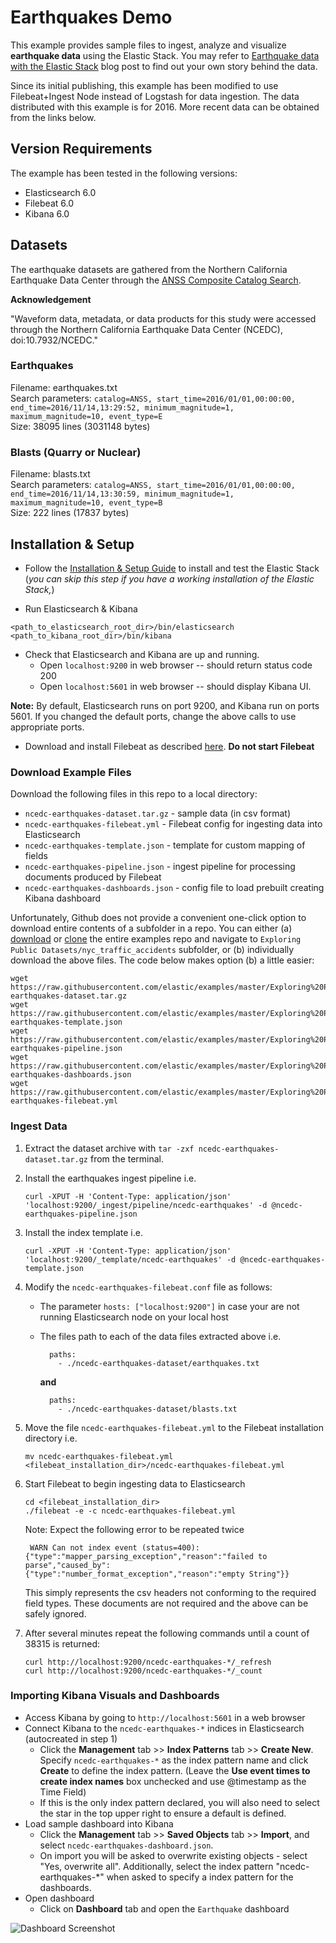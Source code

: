 # Earthquakes Demo

This example provides sample files to ingest, analyze and visualize **earthquake data** using the Elastic Stack. You may refer to [Earthquake data with the Elastic Stack](https://www.elastic.co/blog/earthquake-data-with-the-elastic-stack) blog post to find out your own story behind the data.

Since its initial publishing, this example has been modified to use Filebeat+Ingest Node instead of Logstash for data ingestion.  The data distributed with this example is for 2016. More recent data can be obtained from the links below.

## Version Requirements

The example has been tested in the following versions:

- Elasticsearch 6.0
- Filebeat 6.0
- Kibana 6.0

## Datasets

The earthquake datasets are gathered from the Northern California Earthquake Data Center through the [ANSS Composite Catalog Search](http://www.ncedc.org/anss/catalog-search.html).

**Acknowledgement**

"Waveform data, metadata, or data products for this study were accessed through the Northern California Earthquake Data Center (NCEDC), doi:10.7932/NCEDC."

### Earthquakes

Filename: earthquakes.txt  
Search parameters: `catalog=ANSS, start_time=2016/01/01,00:00:00, end_time=2016/11/14,13:29:52, minimum_magnitude=1, maximum_magnitude=10, event_type=E`  
Size: 38095 lines (3031148 bytes)

### Blasts (Quarry or Nuclear)

Filename: blasts.txt  
Search parameters: `catalog=ANSS, start_time=2016/01/01,00:00:00, end_time=2016/11/14,13:30:59, minimum_magnitude=1, maximum_magnitude=10, event_type=B`  
Size: 222 lines (17837 bytes)

## Installation & Setup

- Follow the [Installation & Setup Guide](https://github.com/elastic/examples/blob/master/Installation%20and%20Setup.md) to install and test the Elastic Stack (*you can skip this step if you have a working installation of the Elastic Stack,*)

- Run Elasticsearch & Kibana
```shell
<path_to_elasticsearch_root_dir>/bin/elasticsearch
<path_to_kibana_root_dir>/bin/kibana
```

- Check that Elasticsearch and Kibana are up and running.
  - Open `localhost:9200` in web browser -- should return status code 200
  - Open `localhost:5601` in web browser -- should display Kibana UI.

**Note:** By default, Elasticsearch runs on port 9200, and Kibana run on ports 5601. If you changed the default ports, change   the above calls to use appropriate ports.

- Download and install Filebeat as described [here](https://www.elastic.co/guide/en/beats/filebeat/5.4/filebeat-installation.html). **Do not start Filebeat**


### Download Example Files

Download the following files in this repo to a local directory:

- `ncedc-earthquakes-dataset.tar.gz` - sample data (in csv format)
- `ncedc-earthquakes-filebeat.yml` - Filebeat config for ingesting data into Elasticsearch
- `ncedc-earthquakes-template.json` - template for custom mapping of fields
- `ncedc-earthquakes-pipeline.json` - ingest pipeline for processing documents produced by Filebeat
- `ncedc-earthquakes-dashboards.json` - config file to load prebuilt creating Kibana dashboard

Unfortunately, Github does not provide a convenient one-click option to download entire contents of a subfolder in a repo. You can either (a) [download](https://github.com/elastic/examples/archive/master.zip) or [clone](https://github.com/elastic/examples.git) the entire examples repo and navigate to `Exploring Public Datasets/nyc_traffic_accidents` subfolder, or (b) individually download the above files. The code below makes option (b) a little easier:
    
```shell
wget https://raw.githubusercontent.com/elastic/examples/master/Exploring%20Public%20Datasets/earthquakes/ncedc-earthquakes-dataset.tar.gz
wget https://raw.githubusercontent.com/elastic/examples/master/Exploring%20Public%20Datasets/earthquakes/ncedc-earthquakes-template.json
wget https://raw.githubusercontent.com/elastic/examples/master/Exploring%20Public%20Datasets/earthquakes/ncedc-earthquakes-pipeline.json
wget https://raw.githubusercontent.com/elastic/examples/master/Exploring%20Public%20Datasets/earthquakes/ncedc-earthquakes-dashboards.json
wget https://raw.githubusercontent.com/elastic/examples/master/Exploring%20Public%20Datasets/earthquakes/ncedc-earthquakes-filebeat.yml
```

### Ingest Data


1. Extract the dataset archive with `tar -zxf ncedc-earthquakes-dataset.tar.gz` from the terminal.
1. Install the earthquakes ingest pipeline i.e.

    ```shell
    curl -XPUT -H 'Content-Type: application/json' 'localhost:9200/_ingest/pipeline/ncedc-earthquakes' -d @ncedc-earthquakes-pipeline.json
    ```

1. Install the index template i.e.

    ```shell
    curl -XPUT -H 'Content-Type: application/json' 'localhost:9200/_template/ncedc-earthquakes' -d @ncedc-earthquakes-template.json
    ```

1. Modify the `ncedc-earthquakes-filebeat.conf` file as follows:

    * The parameter `hosts: ["localhost:9200"]` in case your are not running Elasticsearch node on your local host
    * The files path to each of the data files extracted above i.e.
    
        ```shell
          paths:
            - ./ncedc-earthquakes-dataset/earthquakes.txt
        ```
    
        **and**
        
        ```shell
          paths:
            - ./ncedc-earthquakes-dataset/blasts.txt
        ```    
    
1. Move the file `ncedc-earthquakes-filebeat.yml` to the Filebeat installation directory i.e.
    
     ```shell
    mv ncedc-earthquakes-filebeat.yml <filebeat_installation_dir>/ncedc-earthquakes-filebeat.yml
    ```

1. Start Filebeat to begin ingesting data to Elasticsearch

    ```shell
    cd <filebeat_installation_dir>
    ./filebeat -e -c ncedc-earthquakes-filebeat.yml
    ```

    Note: Expect the following error to be repeated twice 
    
    ` WARN Can not index event (status=400): {"type":"mapper_parsing_exception","reason":"failed to parse","caused_by":{"type":"number_format_exception","reason":"empty String"}}`
    
    This simply represents the csv headers not conforming to the required field types. These documents are not required and the above can be safely ignored.

1. After several minutes repeat the following commands until a count of 38315 is returned:

    ```shell
    curl http://localhost:9200/ncedc-earthquakes-*/_refresh
    curl http://localhost:9200/ncedc-earthquakes-*/_count
    ```

### Importing Kibana Visuals and Dashboards

* Access Kibana by going to `http://localhost:5601` in a web browser
* Connect Kibana to the `ncedc-earthquakes-*` indices in Elasticsearch (autocreated in step 1)
    * Click the **Management** tab >> **Index Patterns** tab >> **Create New**. Specify `ncedc-earthquakes-*` as the index pattern name and click **Create** to define the index pattern. (Leave the **Use event times to create index names** box unchecked and use @timestamp as the Time Field)
    * If this is the only index pattern declared, you will also need to select the star in the top upper right to ensure a default is defined. 
* Load sample dashboard into Kibana
    * Click the **Management** tab >> **Saved Objects** tab >> **Import**, and select `ncedc-earthquakes-dashboard.json`. 
    * On import you will be asked to overwrite existing objects - select "Yes, overwrite all". Additionally, select the index pattern "ncedc-earthquakes-*" when asked to specify a index pattern for the dashboards.
* Open dashboard
    * Click on **Dashboard** tab and open the `Earthquake` dashboard

![Dashboard Screenshot](https://user-images.githubusercontent.com/12695796/32793826-f29e4a22-c95e-11e7-9e86-cd19685c3df5.png)
